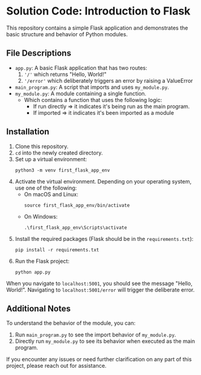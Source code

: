 # Solution Code: Introduction to Flask

This repository contains a simple Flask application and demonstrates the basic structure and behavior of Python modules.

## File Descriptions
- `app.py`: A basic Flask application that has two routes:
  1. `'/'` which returns "Hello, World!"
  2. `'/error'` which deliberately triggers an error by raising a ValueError
- `main_program.py`: A script that imports and uses `my_module.py`.
- `my_module.py`: A module containing a single function.
  - Which contains a function that uses the following logic:
    - If run directly =>  it indicates it's being run as the main program.
    - If imported => it indicates it's been imported as a module

## Installation
1. Clone this repository.
2. `cd` into the newly created directory.
3. Set up a virtual environment:
   ```shell
   python3 -m venv first_flask_app_env
   ```
4. Activate the virtual environment. Depending on your operating system, use one of the following:
   * On macOS and Linux:
     ```shell
     source first_flask_app_env/bin/activate
     ```
   * On Windows:
     ```shell
     .\first_flask_app_env\Scripts\activate
     ```
5. Install the required packages (Flask should be in the `requirements.txt`):
   ```shell
   pip install -r requirements.txt
   ```
6. Run the Flask project:
   ```shell
   python app.py
   ```

When you navigate to `localhost:5001`, you should see the message "Hello, World!". Navigating to `localhost:5001/error` will trigger the deliberate error.

## Additional Notes
To understand the behavior of the module, you can:
1. Run `main_program.py` to see the import behavior of `my_module.py`.
2. Directly run `my_module.py` to see its behavior when executed as the main program.

If you encounter any issues or need further clarification on any part of this project, please reach out for assistance.